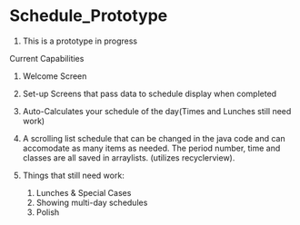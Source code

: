 # Schedule_Prototype

1. This is a prototype in progress

Current Capabilities

1. Welcome Screen

2. Set-up Screens that pass data to schedule display when completed

3. Auto-Calculates your schedule of the day(Times and Lunches still need work)

3. A scrolling list schedule that can be changed in the java code and can accomodate as many items as needed. The period number, time and classes are all saved in arraylists. (utilizes recyclerview). 

4. Things that still need work: 
      1. Lunches & Special Cases
      2. Showing multi-day schedules
      3. Polish
